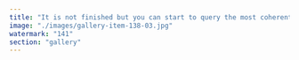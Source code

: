 ```yaml
---
title: "It is not finished but you can start to query the most coherent reality !!<br /><br />Come learn why Strategy Bitcoin ZERO DOWN and why X Elon Musk NAZI !!"
image: "./images/gallery-item-138-03.jpg"
watermark: "141"
section: "gallery"
---
```

